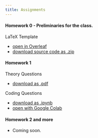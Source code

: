 ```yaml
---
title: Assignments
---
```


#### Homework 0 - Preliminaries for the class.

LaTeX Template
* [open in Overleaf](https://www.overleaf.com/read/htqrwnmkshwb)
* [download source code as .zip](https://www.overleaf.com/project/64f772823442779706895f8f/download/zip)

#### Homework 1

Theory Questions
* [download as .pdf](https://drive.google.com/file/d/1H5qod0zeTeFGDns4gxTouUEQHMvzp_b1/view?usp=sharing)

Coding Questions
* [download as .ipynb](https://drive.google.com/file/d/1bFXjTGOj9I05a4ipaZ-kYtJl7US4-8VX/view?usp=sharing)
* [open with Google Colab](https://colab.research.google.com/drive/1uDhvLfXpki161_W-4JZ5v_QphJpy5rQk)

#### Homework 2 and more 
- Coming soon.
